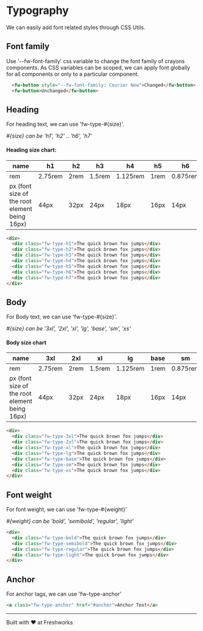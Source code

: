# Typography

We can easily add font related styles through CSS Utils.

## Font family

Use '--fw-font-family' css variable to change the font family of crayons components. As CSS variables can be scoped, we can apply font globally for all components or only to a particular component.

```html live
  <fw-button style="--fw-font-family: Courier New">Changed</fw-button>
  <fw-button>Unchanged</fw-button>
```

## Heading

For heading text, we can use 'fw-type-#{size}'. 

*#{size} can be 'h1', 'h2' .. 'h6', 'h7'*

#### Heading size chart:

name | h1 | h2 | h3 | h4 | h5 | h6 | h7
--- | --- | --- | --- |--- |--- |--- |---
rem | 2.75rem | 2rem | 1.5rem | 1.125rem | 1rem | 0.875rem | 0.75rem
px (font size of the root element being 16px) | 44px | 32px | 24px | 18px | 16px | 14px | 12px

```html  live
<div>
  <div class="fw-type-h1">The quick brown fox jumps</div>
  <div class="fw-type-h2">The quick brown fox jumps</div>
  <div class="fw-type-h3">The quick brown fox jumps</div>
  <div class="fw-type-h4">The quick brown fox jumps</div>
  <div class="fw-type-h5">The quick brown fox jumps</div>
  <div class="fw-type-h6">The quick brown fox jumps</div>
  <div class="fw-type-h7">The quick brown fox jumps</div>
</div>
```

## Body

For Body text, we can use 'fw-type-#{size}'.

*#{size} can be '3xl', '2xl', 'xl', 'lg', 'base', 'sm', 'xs'*

#### Body size chart

name | 3xl | 2xl | xl | lg | base | sm | xs
--- | --- | --- | --- |--- |--- |--- |---
rem | 2.75rem | 2rem | 1.5rem | 1.125rem | 1rem | 0.875rem | 0.75rem
px (font size of the root element being 16px) | 44px | 32px | 24px | 18px | 16px | 14px | 12px


```html  live
<div>
  <div class="fw-type-3xl">The quick brown fox jumps</div>
  <div class="fw-type-2xl">The quick brown fox jumps</div>
  <div class="fw-type-xl">The quick brown fox jumps</div>
  <div class="fw-type-lg">The quick brown fox jumps</div>
  <div class="fw-type-base">The quick brown fox jumps</div>
  <div class="fw-type-sm">The quick brown fox jumps</div>
  <div class="fw-type-xs">The quick brown fox jumps</div>
</div>
```

## Font weight

For font weight, we can use 'fw-type-#{weight}'

*#{weight} can be 'bold', 'semibold', 'regular', 'light'*

```html  live
<div>
  <div class="fw-type-bold">The quick brown fox jumps</div>
  <div class="fw-type-semibold">The quick brown fox jumps</div>
  <div class="fw-type-regular">The quick brown fox jumps</div>
  <div class="fw-type-light">The quick brown fox jumps</div>
</div>
```

## Anchor

For anchor tags, we can use 'fw-type-anchor'

```html live
<a class="fw-type-anchor" href="#anchor">Anchor Text</a>
```

----------------------------------------------

Built with ❤ at Freshworks
